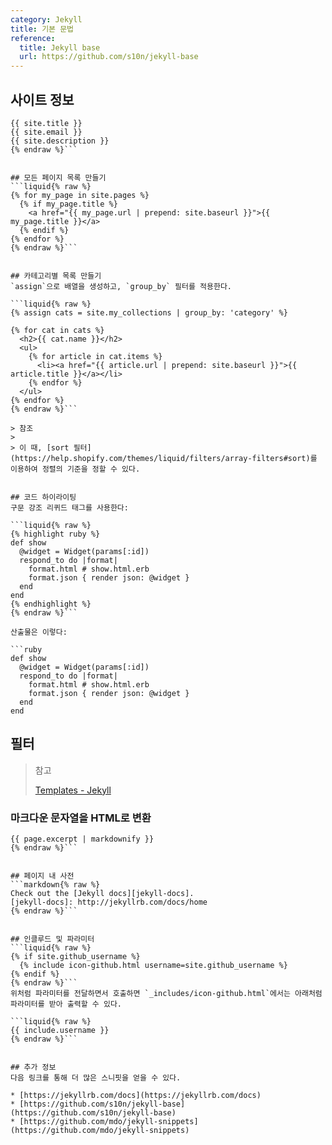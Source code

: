 ```yaml
---
category: Jekyll
title: 기본 문법
reference:
  title: Jekyll base
  url: https://github.com/s10n/jekyll-base
---
```



## 사이트 정보
```liquid{% raw %}
{{ site.title }}
{{ site.email }}
{{ site.description }}
{% endraw %}```


## 모든 페이지 목록 만들기
```liquid{% raw %}
{% for my_page in site.pages %}
  {% if my_page.title %}
    <a href="{{ my_page.url | prepend: site.baseurl }}">{{ my_page.title }}</a>
  {% endif %}
{% endfor %}
{% endraw %}```


## 카테고리별 목록 만들기
`assign`으로 배열을 생성하고, `group_by` 필터를 적용한다.

```liquid{% raw %}
{% assign cats = site.my_collections | group_by: 'category' %}

{% for cat in cats %}
  <h2>{{ cat.name }}</h2>
  <ul>
    {% for article in cat.items %}
      <li><a href="{{ article.url | prepend: site.baseurl }}">{{ article.title }}</a></li>
    {% endfor %}
  </ul>
{% endfor %}
{% endraw %}```

> 참조
>
> 이 때, [sort 필터](https://help.shopify.com/themes/liquid/filters/array-filters#sort)를 이용하여 정렬의 기준을 정할 수 있다.


## 코드 하이라이팅
구문 강조 리퀴드 태그를 사용한다:

```liquid{% raw %}
{% highlight ruby %}
def show
  @widget = Widget(params[:id])
  respond_to do |format|
    format.html # show.html.erb
    format.json { render json: @widget }
  end
end
{% endhighlight %}
{% endraw %}```

산출물은 이렇다:

```ruby
def show
  @widget = Widget(params[:id])
  respond_to do |format|
    format.html # show.html.erb
    format.json { render json: @widget }
  end
end
```


## 필터
> 참고
>
> [Templates - Jekyll](https://jekyllrb.com/docs/templates/#filters)

### 마크다운 문자열을 HTML로 변환
```liquid{% raw %}
{{ page.excerpt | markdownify }}
{% endraw %}```


## 페이지 내 사전
```markdown{% raw %}
Check out the [Jekyll docs][jekyll-docs].
[jekyll-docs]: http://jekyllrb.com/docs/home
{% endraw %}```


## 인클루드 및 파라미터
```liquid{% raw %}
{% if site.github_username %}
  {% include icon-github.html username=site.github_username %}
{% endif %}
{% endraw %}```
위처럼 파라미터를 전달하면서 호출하면 `_includes/icon-github.html`에서는 아래처럼 파라미터를 받아 출력할 수 있다.

```liquid{% raw %}
{{ include.username }}
{% endraw %}```


## 추가 정보
다음 링크를 통해 더 많은 스니핏을 얻을 수 있다.

* [https://jekyllrb.com/docs](https://jekyllrb.com/docs)
* [https://github.com/s10n/jekyll-base](https://github.com/s10n/jekyll-base)
* [https://github.com/mdo/jekyll-snippets](https://github.com/mdo/jekyll-snippets)
